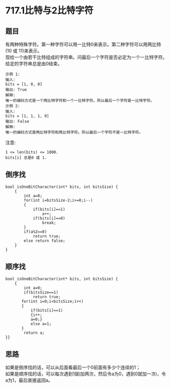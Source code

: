 # 717.1比特与2比特字符
## 题目
有两种特殊字符。第一种字符可以用一比特0来表示。第二种字符可以用两比特(10 或 11)来表示。  
现给一个由若干比特组成的字符串。问最后一个字符是否必定为一个一比特字符。给定的字符串总是由0结束。  
```
示例 1:
输入: 
bits = [1, 0, 0]
输出: True
解释: 
唯一的编码方式是一个两比特字符和一个一比特字符。所以最后一个字符是一比特字符。
示例 2:
输入: 
bits = [1, 1, 1, 0]
输出: False
解释: 
唯一的编码方式是两比特字符和两比特字符。所以最后一个字符不是一比特字符。
```
注意:
```
1 <= len(bits) <= 1000.
bits[i] 总是0 或 1.
```
## 倒序找
```
bool isOneBitCharacter(int* bits, int bitsSize) {
    {
        int a=0;
        for(int i=bitsSize-2;i>=0;i--)
        {
            if(bits[i]==1)
                a++;
            if(bits[i]==0)
                break;
        }
        if(a%2==0)
            return true;
        else return false;
    }
}
```
## 顺序找
```
bool isOneBitCharacter(int* bits, int bitsSize) {
    {
        int a=0;
        if(bitsSize==1)
            return true;
       for(int i=0;i<bitsSize;i++)
       {
           if(bits[i]==1)
           {i++;
           a=0;}
           else a=1;
       }
        return a;
}}
```
## 思路
如果是倒序找的话，可以从后面看最后一个0前面有多少个连续的1；   
如果是顺序找的话，可以每次遇到1就i加两次，然后令a为0，遇到0就加一次i，令a为1，最后直接返回a。  
